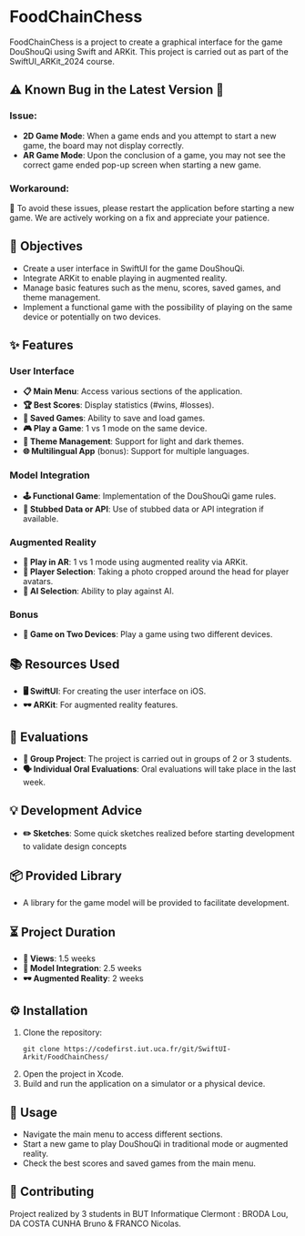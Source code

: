 # FoodChainChess
FoodChainChess is a project to create a graphical interface for the game DouShouQi using Swift and ARKit. This project is carried out as part of the SwiftUI_ARKit_2024 course.

## ⚠️ Known Bug in the Latest Version 🐞

### Issue:
* **2D Game Mode**: When a game ends and you attempt to start a new game, the board may not display correctly.
* **AR Game Mode**: Upon the conclusion of a game, you may not see the correct game ended pop-up screen when starting a new game.

### Workaround:
🚨 To avoid these issues, please restart the application before starting a new game. We are actively working on a fix and appreciate your patience.


## 🎯 Objectives

- Create a user interface in SwiftUI for the game DouShouQi.
- Integrate ARKit to enable playing in augmented reality.
- Manage basic features such as the menu, scores, saved games, and theme management.
- Implement a functional game with the possibility of playing on the same device or potentially on two devices.

## ✨ Features

### User Interface

- **📋 Main Menu**: Access various sections of the application.
- **🏆 Best Scores**: Display statistics (#wins, #losses).
- **💾 Saved Games**: Ability to save and load games.
- **🎮 Play a Game**: 1 vs 1 mode on the same device.
- **🎨 Theme Management**: Support for light and dark themes.
- **🌐 Multilingual App** (bonus): Support for multiple languages.

### Model Integration

- **🕹️ Functional Game**: Implementation of the DouShouQi game rules.
- **🔗 Stubbed Data or API**: Use of stubbed data or API integration if available.

### Augmented Reality

- **📱 Play in AR**: 1 vs 1 mode using augmented reality via ARKit.
- **📸 Player Selection**: Taking a photo cropped around the head for player avatars.
- **🤖 AI Selection**: Ability to play against AI.

### Bonus

- **📲 Game on Two Devices**: Play a game using two different devices.

## 📚 Resources Used

- **🖥️ SwiftUI**: For creating the user interface on iOS.
- **🕶️ ARKit**: For augmented reality features.

## 📅 Evaluations

- **👥 Group Project**: The project is carried out in groups of 2 or 3 students.
- **🗣️ Individual Oral Evaluations**: Oral evaluations will take place in the last week.

## 💡 Development Advice

- **✏️ Sketches**: Some quick sketches realized before starting development to validate design concepts

## 📦 Provided Library

- A library for the game model will be provided to facilitate development.

## ⏳ Project Duration

- **👀 Views**: 1.5 weeks
- **🔗 Model Integration**: 2.5 weeks
- **🕶️ Augmented Reality**: 2 weeks

## ⚙️ Installation

1. Clone the repository:
    ```
    git clone https://codefirst.iut.uca.fr/git/SwiftUI-Arkit/FoodChainChess/
    ```
2. Open the project in Xcode.
3. Build and run the application on a simulator or a physical device.

## 📖 Usage

- Navigate the main menu to access different sections.
- Start a new game to play DouShouQi in traditional mode or augmented reality.
- Check the best scores and saved games from the main menu.

## 🤝 Contributing

Project realized by 3 students in BUT Informatique Clermont : BRODA Lou, DA COSTA CUNHA Bruno & FRANCO Nicolas.